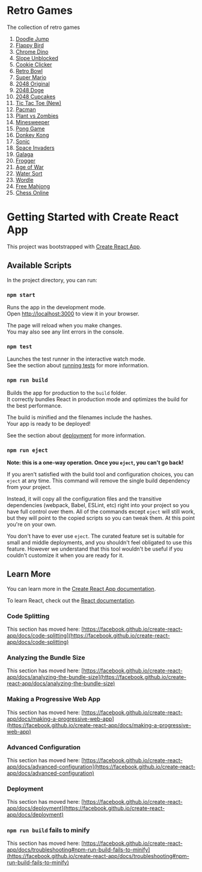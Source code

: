 # Retro Games
The collection of retro games

1. [Doodle Jump](https://doodlejump.io/)
2. [Flappy Bird](https://flappybird.ee/)
3. [Chrome Dino](https://chromedino.io/)
4. [Slope Unblocked](https://playslope.io/)
5. [Cookie Clicker](https://cookieclicker.ee)
6. [Retro Bowl](https://retrobowl.ee)
7. [Super Mario](https://supermario.ee/)
8. [2048 Original](https://2048.ee/)
9. [2048 Doge](https://2048.ee/doge/)
10. [2048 Cupcakes](https://2048.ee/cupcakes)
11. [Tic Tac Toe (New)](https://tictactoe.ee/)
12. [Pacman](https://pacman.ee/)
13. [Plant vs Zombies](https://pvz.ee)
14. [Minesweeper](https://minesweeper.ee)
15. [Pong Game](https://ponggame.io/)
16. [Donkey Kong](https://kong.ee)
17. [Sonic](https://sonic.ee)
18. [Space Invaders](https://invaders.ee)
19. [Galaga](https://galaga.ee)
20. [Frogger](https://frogger.ee)
21. [Age of War](https://aow.ee/)
22. [Water Sort](https://watersortgame.com/)
23. [Wordle](https://playwordle.io/)
24. [Free Mahjong](https://freemahjong.io/)
25. [Chess Online](https://chesswai.com/)



# Getting Started with Create React App

This project was bootstrapped with [Create React App](https://github.com/facebook/create-react-app).

## Available Scripts

In the project directory, you can run:

### `npm start`

Runs the app in the development mode.\
Open [http://localhost:3000](http://localhost:3000) to view it in your browser.

The page will reload when you make changes.\
You may also see any lint errors in the console.

### `npm test`

Launches the test runner in the interactive watch mode.\
See the section about [running tests](https://facebook.github.io/create-react-app/docs/running-tests) for more information.

### `npm run build`

Builds the app for production to the `build` folder.\
It correctly bundles React in production mode and optimizes the build for the best performance.

The build is minified and the filenames include the hashes.\
Your app is ready to be deployed!

See the section about [deployment](https://facebook.github.io/create-react-app/docs/deployment) for more information.

### `npm run eject`

**Note: this is a one-way operation. Once you `eject`, you can't go back!**

If you aren't satisfied with the build tool and configuration choices, you can `eject` at any time. This command will remove the single build dependency from your project.

Instead, it will copy all the configuration files and the transitive dependencies (webpack, Babel, ESLint, etc) right into your project so you have full control over them. All of the commands except `eject` will still work, but they will point to the copied scripts so you can tweak them. At this point you're on your own.

You don't have to ever use `eject`. The curated feature set is suitable for small and middle deployments, and you shouldn't feel obligated to use this feature. However we understand that this tool wouldn't be useful if you couldn't customize it when you are ready for it.

## Learn More

You can learn more in the [Create React App documentation](https://facebook.github.io/create-react-app/docs/getting-started).

To learn React, check out the [React documentation](https://reactjs.org/).

### Code Splitting

This section has moved here: [https://facebook.github.io/create-react-app/docs/code-splitting](https://facebook.github.io/create-react-app/docs/code-splitting)

### Analyzing the Bundle Size

This section has moved here: [https://facebook.github.io/create-react-app/docs/analyzing-the-bundle-size](https://facebook.github.io/create-react-app/docs/analyzing-the-bundle-size)

### Making a Progressive Web App

This section has moved here: [https://facebook.github.io/create-react-app/docs/making-a-progressive-web-app](https://facebook.github.io/create-react-app/docs/making-a-progressive-web-app)

### Advanced Configuration

This section has moved here: [https://facebook.github.io/create-react-app/docs/advanced-configuration](https://facebook.github.io/create-react-app/docs/advanced-configuration)

### Deployment

This section has moved here: [https://facebook.github.io/create-react-app/docs/deployment](https://facebook.github.io/create-react-app/docs/deployment)

### `npm run build` fails to minify

This section has moved here: [https://facebook.github.io/create-react-app/docs/troubleshooting#npm-run-build-fails-to-minify](https://facebook.github.io/create-react-app/docs/troubleshooting#npm-run-build-fails-to-minify)

